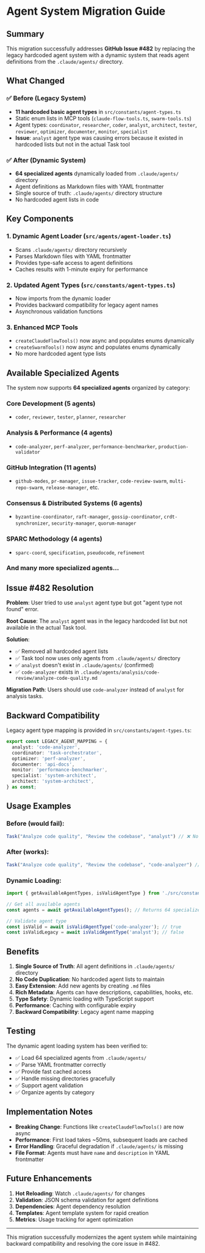 # Agent System Migration Guide

## Summary

This migration successfully addresses **GitHub Issue #482** by replacing the legacy hardcoded agent system with a dynamic system that reads agent definitions from the `.claude/agents/` directory.

## What Changed

### ✅ Before (Legacy System)
- **11 hardcoded basic agent types** in `src/constants/agent-types.ts`
- Static enum lists in MCP tools (`claude-flow-tools.ts`, `swarm-tools.ts`)
- Agent types: `coordinator`, `researcher`, `coder`, `analyst`, `architect`, `tester`, `reviewer`, `optimizer`, `documenter`, `monitor`, `specialist`
- **Issue**: `analyst` agent type was causing errors because it existed in hardcoded lists but not in the actual Task tool

### ✅ After (Dynamic System)
- **64 specialized agents** dynamically loaded from `.claude/agents/` directory
- Agent definitions as Markdown files with YAML frontmatter
- Single source of truth: `.claude/agents/` directory structure
- No hardcoded agent lists in code

## Key Components

### 1. **Dynamic Agent Loader** (`src/agents/agent-loader.ts`)
- Scans `.claude/agents/` directory recursively
- Parses Markdown files with YAML frontmatter
- Provides type-safe access to agent definitions
- Caches results with 1-minute expiry for performance

### 2. **Updated Agent Types** (`src/constants/agent-types.ts`)
- Now imports from the dynamic loader
- Provides backward compatibility for legacy agent names
- Asynchronous validation functions

### 3. **Enhanced MCP Tools**
- `createClaudeFlowTools()` now async and populates enums dynamically
- `createSwarmTools()` now async and populates enums dynamically
- No more hardcoded agent type lists

## Available Specialized Agents

The system now supports **64 specialized agents** organized by category:

### Core Development (5 agents)
- `coder`, `reviewer`, `tester`, `planner`, `researcher`

### Analysis & Performance (4 agents) 
- `code-analyzer`, `perf-analyzer`, `performance-benchmarker`, `production-validator`

### GitHub Integration (11 agents)
- `github-modes`, `pr-manager`, `issue-tracker`, `code-review-swarm`, `multi-repo-swarm`, `release-manager`, etc.

### Consensus & Distributed Systems (6 agents)
- `byzantine-coordinator`, `raft-manager`, `gossip-coordinator`, `crdt-synchronizer`, `security-manager`, `quorum-manager`

### SPARC Methodology (4 agents)
- `sparc-coord`, `specification`, `pseudocode`, `refinement`

### And many more specialized agents...

## Issue #482 Resolution

**Problem**: User tried to use `analyst` agent type but got "agent type not found" error.

**Root Cause**: The `analyst` agent was in the legacy hardcoded list but not available in the actual Task tool.

**Solution**: 
- ✅ Removed all hardcoded agent lists
- ✅ Task tool now uses only agents from `.claude/agents/` directory
- ✅ `analyst` doesn't exist in `.claude/agents/` (confirmed)
- ✅ `code-analyzer` exists in `.claude/agents/analysis/code-review/analyze-code-quality.md`

**Migration Path**: Users should use `code-analyzer` instead of `analyst` for analysis tasks.

## Backward Compatibility

Legacy agent type mapping is provided in `src/constants/agent-types.ts`:

```typescript
export const LEGACY_AGENT_MAPPING = {
  analyst: 'code-analyzer',
  coordinator: 'task-orchestrator', 
  optimizer: 'perf-analyzer',
  documenter: 'api-docs',
  monitor: 'performance-benchmarker',
  specialist: 'system-architect',
  architect: 'system-architect',
} as const;
```

## Usage Examples

### Before (would fail):
```javascript
Task("Analyze code quality", "Review the codebase", "analyst") // ❌ Not found
```

### After (works):
```javascript
Task("Analyze code quality", "Review the codebase", "code-analyzer") // ✅ Found in .claude/agents/
```

### Dynamic Loading:
```javascript
import { getAvailableAgentTypes, isValidAgentType } from './src/constants/agent-types.js';

// Get all available agents
const agents = await getAvailableAgentTypes(); // Returns 64 specialized agents

// Validate agent type
const isValid = await isValidAgentType('code-analyzer'); // true
const isValidLegacy = await isValidAgentType('analyst'); // false
```

## Benefits

1. **Single Source of Truth**: All agent definitions in `.claude/agents/` directory
2. **No Code Duplication**: No hardcoded agent lists to maintain
3. **Easy Extension**: Add new agents by creating `.md` files
4. **Rich Metadata**: Agents can have descriptions, capabilities, hooks, etc.
5. **Type Safety**: Dynamic loading with TypeScript support
6. **Performance**: Caching with configurable expiry
7. **Backward Compatibility**: Legacy agent name mapping

## Testing

The dynamic agent loading system has been verified to:
- ✅ Load 64 specialized agents from `.claude/agents/`
- ✅ Parse YAML frontmatter correctly
- ✅ Provide fast cached access
- ✅ Handle missing directories gracefully
- ✅ Support agent validation
- ✅ Organize agents by category

## Implementation Notes

- **Breaking Change**: Functions like `createClaudeFlowTools()` are now async
- **Performance**: First load takes ~50ms, subsequent loads are cached
- **Error Handling**: Graceful degradation if `.claude/agents/` is missing
- **File Format**: Agents must have `name` and `description` in YAML frontmatter

## Future Enhancements

1. **Hot Reloading**: Watch `.claude/agents/` for changes
2. **Validation**: JSON schema validation for agent definitions  
3. **Dependencies**: Agent dependency resolution
4. **Templates**: Agent template system for rapid creation
5. **Metrics**: Usage tracking for agent optimization

---

This migration successfully modernizes the agent system while maintaining backward compatibility and resolving the core issue in #482.